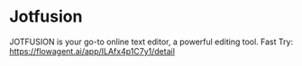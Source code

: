 # Jotfusion
JOTFUSION is your go-to online text editor, a powerful editing tool.
Fast Try: https://flowagent.ai/app/ILAfx4p1C7y1/detail
